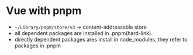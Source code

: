 # Vue with pnpm

- `~/Library/pnpm/store/v3` -> content-addressable store
- all dependent packages are installed in .pnpm(hard-link).
- directly dependent packages ares install in node_modules. they refer to packages in .pnpm
